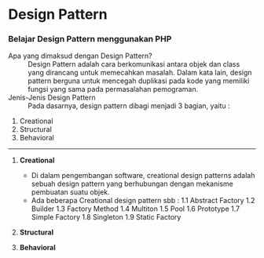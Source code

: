 # Design Pattern
### Belajar Design Pattern menggunakan PHP

<dl>
    <dt>Apa yang dimaksud dengan Design Pattern?</dt>
    <dd>
        Design Pattern adalah cara berkomunikasi antara objek dan class yang dirancang untuk memecahkan masalah.
        Dalam kata lain, design pattern berguna untuk mencegah duplikasi pada kode yang memiliki fungsi yang sama
        pada permasalahan pemograman.
    <dt>Jenis-Jenis Design Pattern</dt>
    <dd>
        Pada dasarnya, design pattern dibagi menjadi 3 bagian, yaitu :
    </dd>
</dl>

1. Creational
2. Structural
3. Behavioral
---

1. **Creational**
    - Di dalam pengembangan software, creational design patterns adalah sebuah design pattern yang berhubungan dengan mekanisme pembuatan suatu objek.
    - Ada beberapa Creational design pattern sbb :
    1.1 Abstract Factory
    1.2 Builder
    1.3 Factory Method
    1.4 Multiton
    1.5 Pool
    1.6 Prototype
    1.7 Simple Factory
    1.8 Singleton
    1.9 Static Factory

2. **Structural**

3. **Behavioral**
